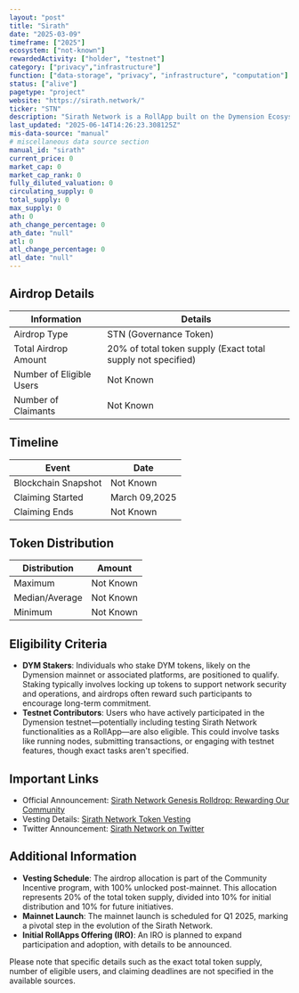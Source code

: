 ```yaml
---
layout: "post"
title: "Sirath"
date: "2025-03-09"
timeframe: ["2025"]
ecosystem: ["not-known"]
rewardedActivity: ["holder", "testnet"]
category: ["privacy","infrastructure"]
function: ["data-storage", "privacy", "infrastructure", "computation"]
status: ["alive"]
pagetype: "project"
website: "https://sirath.network/"
ticker: "STN"
description: "Sirath Network is a RollApp built on the Dymension Ecosystem, utilizing rollup technology to aggregate transactions and publish proofs to the main network, reducing transaction costs and increasing speed."
last_updated: "2025-06-14T14:26:23.308125Z"
mis-data-source: "manual"
# miscellaneous data source section
manual_id: "sirath"
current_price: 0
market_cap: 0
market_cap_rank: 0
fully_diluted_valuation: 0
circulating_supply: 0
total_supply: 0
max_supply: 0
ath: 0
ath_change_percentage: 0
ath_date: "null"
atl: 0
atl_change_percentage: 0
atl_date: "null"
---
```


## Airdrop Details

| Information              | Details                                                      |
| ------------------------ | ------------------------------------------------------------ |
| Airdrop Type             | STN (Governance Token)                                       |
| Total Airdrop Amount     | 20% of total token supply (Exact total supply not specified) |
| Number of Eligible Users | Not Known                                                    |
| Number of Claimants      | Not Known                                                    |

## Timeline

| Event               | Date          |
| ------------------- | ------------- |
| Blockchain Snapshot | Not Known     |
| Claiming Started    | March 09,2025 |
| Claiming Ends       | Not Known     |

## Token Distribution

| Distribution   | Amount    |
| -------------- | --------- |
| Maximum        | Not Known |
| Median/Average | Not Known |
| Minimum        | Not Known |

## Eligibility Criteria

- **DYM Stakers**: Individuals who stake DYM tokens, likely on the Dymension mainnet or associated platforms, are positioned to qualify. Staking typically involves locking up tokens to support network security and operations, and airdrops often reward such participants to encourage long-term commitment.
- **Testnet Contributors**: Users who have actively participated in the Dymension testnet—potentially including testing Sirath Network functionalities as a RollApp—are also eligible. This could involve tasks like running nodes, submitting transactions, or engaging with testnet features, though exact tasks aren't specified.

## Important Links

- Official Announcement: [Sirath Network Genesis Rolldrop: Rewarding Our Community](https://sirath.network/articles/sirath-genesis)
- Vesting Details: [Sirath Network Token Vesting](https://docs.sirath.network/learn/tokenomics/vesting#community-incentive)
- Twitter Announcement: [Sirath Network on Twitter](https://x.com/SirathNetwork/status/1898773309380333925)

## Additional Information

- **Vesting Schedule**: The airdrop allocation is part of the Community Incentive program, with 100% unlocked post-mainnet. This allocation represents 20% of the total token supply, divided into 10% for initial distribution and 10% for future initiatives. 
- **Mainnet Launch**: The mainnet launch is scheduled for Q1 2025, marking a pivotal step in the evolution of the Sirath Network.
- **Initial RollApps Offering (IRO)**: An IRO is planned to expand participation and adoption, with details to be announced.

Please note that specific details such as the exact total token supply, number of eligible users, and claiming deadlines are not specified in the available sources.